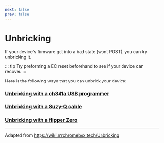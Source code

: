 ```yaml
---
next: false
prev: false
---
```

# Unbricking

If your device's firmware got into a bad state (wont POST), you can try unbricking it.

::: tip
Try preforming a EC reset beforehand to see if your device can recover.
:::

Here is the following ways that you can unbrick your device:

### [Unbricking with a ch341a USB programmer](unbrick-ch341a)
### [Unbricking with a Suzy-Q cable](unbrick-suzyq)
### [Unbricking with a flipper Zero](unbrick-flipper)

---

Adapted from <a href="https://wiki.mrchromebox.tech/Unbricking">https://wiki.mrchromebox.tech/Unbricking</a>

